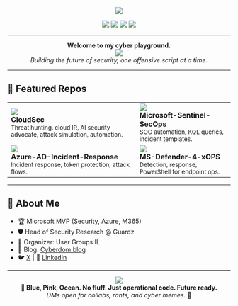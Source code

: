 <!-- README.md for eshlomo1 -->

<p align="center">
  <img src="https://capsule-render.vercel.app/api?type=wave&color=00bfff,1e90ff,00ced1&height=200&section=header&text=Elli%20Shlomo%20%7C%20eshlomo1&fontSize=50&fontAlign=50&fontColor=ffffff" />
</p>

<p align="center">
  <img src="https://img.shields.io/badge/Microsoft%20MVP-blue?style=for-the-badge&logo=microsoft" />
  <img src="https://img.shields.io/badge/Red%20Team-pink?style=for-the-badge&logo=hackthebox" />
  <img src="https://img.shields.io/badge/Cloud%20Security-ocean-00bfff?style=for-the-badge&logo=azuredevops" />
  <img src="https://img.shields.io/badge/DFIR-Future%20Ready-1e90ff?style=for-the-badge&logo=powerbi" />
</p>

---

<p align="center">
  <b>Welcome to my cyber playground.</b><br>
  <img src="https://readme-typing-svg.demolab.com?font=Fira+Code&size=22&pause=1000&color=00BFFF&center=true&vCenter=true&width=500&lines=Threat+Hunter+%7C+Cloud+IR+%7C+AI+Security+Advocate;Cloud+Breaker;DFIR+Automator;Red+Team+Ops;Signal+Over+Noise" />
  <br>
  <i>Building the future of security, one offensive script at a time.</i>
</p>

---

## 🚀 Featured Repos

<table>
  <tr>
    <td>
      <a href="https://github.com/eshlomo1/CloudSec">
        <img src="https://img.shields.io/badge/CloudSec-Offensive%20%26%20Defensive-00bfff?style=for-the-badge" />
      </a>
      <br>
      <b>CloudSec</b><br>
      <sub>Threat hunting, cloud IR, AI security advocate, attack simulation, automation.</sub>
    </td>
    <td>
      <a href="https://github.com/eshlomo1/Microsoft-Sentinel-SecOps">
        <img src="https://img.shields.io/badge/Sentinel-SOC%20Automation-ff69b4?style=for-the-badge" />
      </a>
      <br>
      <b>Microsoft-Sentinel-SecOps</b><br>
      <sub>SOC automation, KQL queries, incident templates.</sub>
    </td>
  </tr>
  <tr>
    <td>
      <a href="https://github.com/eshlomo1/Azure-AD-Incident-Response">
        <img src="https://img.shields.io/badge/Azure%20AD-IR%20%26%20Token%20Abuse-1e90ff?style=for-the-badge" />
      </a>
      <br>
      <b>Azure-AD-Incident-Response</b><br>
      <sub>Incident response, token protection, attack flows.</sub>
    </td>
    <td>
      <a href="https://github.com/eshlomo1/MS-Defender-4-xOPS">
        <img src="https://img.shields.io/badge/Defender-PowerShell%20Ops-00ced1?style=for-the-badge" />
      </a>
      <br>
      <b>MS-Defender-4-xOPS</b><br>
      <sub>Detection, response, PowerShell for endpoint ops.</sub>
    </td>
  </tr>
</table>

---

## 👾 About Me

- 🏆 Microsoft MVP (Security, Azure, M365)
- 🛡️ Head of Security Research @ Guardz
- 🎤 Organizer: User Groups IL
- 📝 Blog: [Cyberdom.blog](https://cyberdom.blog/)
- 🐦 [X](https://x.com/ellishlomo) | 💼 [LinkedIn](https://linkedin.com/in/elishlomo)

---

<p align="center">
  <img src="https://capsule-render.vercel.app/api?type=wave&color=ff69b4,00bfff,1e90ff&height=100&section=footer" />
  <br>
  <b>🌊 Blue, Pink, Ocean. No fluff. Just operational code. Future ready.</b><br>
  <i>DMs open for collabs, rants, and cyber memes.</i> 🦄
</p>
